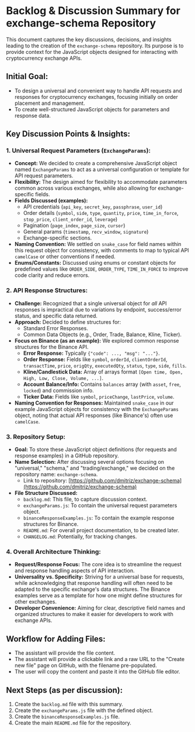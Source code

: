 # Backlog & Discussion Summary for exchange-schema Repository

This document captures the key discussions, decisions, and insights leading to the creation of the `exchange-schema` repository. Its purpose is to provide context for the JavaScript objects designed for interacting with cryptocurrency exchange APIs.

## Initial Goal:

* To design a universal and convenient way to handle API requests and responses for cryptocurrency exchanges, focusing initially on order placement and management.
* To create well-structured JavaScript objects for parameters and response data.

## Key Discussion Points & Insights:

### 1. Universal Request Parameters (`ExchangeParams`):

* **Concept:** We decided to create a comprehensive JavaScript object named `ExchangeParams` to act as a universal configuration or template for API request parameters.
* **Flexibility:** The design aimed for flexibility to accommodate parameters common across various exchanges, while also allowing for exchange-specific fields.
* **Fields Discussed (examples):**
    * API credentials (`api_key`, `secret_key`, `passphrase`, `user_id`)
    * Order details (`symbol`, `side`, `type`, `quantity`, `price`, `time_in_force`, `stop_price`, `client_order_id`, `leverage`)
    * Pagination (`page_index`, `page_size`, `cursor`)
    * General params (`timestamp`, `recv_window`, `signature`)
    * Exchange-specific sections.
* **Naming Convention:** We settled on `snake_case` for field names within this request object for consistency, with comments to map to typical API `camelCase` or other conventions if needed.
* **Enums/Constants:** Discussed using enums or constant objects for predefined values like `ORDER_SIDE`, `ORDER_TYPE`, `TIME_IN_FORCE` to improve code clarity and reduce errors.

### 2. API Response Structures:

* **Challenge:** Recognized that a single universal object for *all* API responses is impractical due to variations by endpoint, success/error status, and specific data returned.
* **Approach:** Decided to define structures for:
    * Standard Error Responses.
    * Common Data Objects (e.g., Order, Trade, Balance, Kline, Ticker).
* **Focus on Binance (as an example):** We explored common response structures for the Binance API.
    * **Error Response:** Typically `{"code": ..., "msg": "..."}`.
    * **Order Response:** Fields like `symbol`, `orderId`, `clientOrderId`, `transactTime`, `price`, `origQty`, `executedQty`, `status`, `type`, `side`, `fills`.
    * **Kline/Candlestick Data:** Array of arrays format `[Open time, Open, High, Low, Close, Volume, ...]`.
    * **Account Balance/Info:** Contains `balances` array (with `asset`, `free`, `locked`) and commission info.
    * **Ticker Data:** Fields like `symbol`, `priceChange`, `lastPrice`, `volume`.
* **Naming Convention for Responses:** Maintained `snake_case` in our example JavaScript objects for consistency with the `ExchangeParams` object, noting that actual API responses (like Binance's) often use `camelCase`.

### 3. Repository Setup:

* **Goal:** To store these JavaScript object definitions (for requests and response examples) in a GitHub repository.
* **Name Selection:** After discussing several options focusing on "universal," "schema," and "trading/exchange," we decided on the repository name: `exchange-schema`.
    * Link to repository: [https://github.com/dmitriz/exchange-schema](https://github.com/dmitriz/exchange-schema)
* **File Structure Discussed:**
    * `backlog.md`: This file, to capture discussion context.
    * `exchangeParams.js`: To contain the universal request parameters object.
    * `binanceResponseExamples.js`: To contain the example response structures for Binance.
    * `README.md`: For overall project documentation, to be created later.
    * `CHANGELOG.md`: Potentially, for tracking changes.

### 4. Overall Architecture Thinking:

* **Request/Response Focus:** The core idea is to streamline the request and response handling aspects of API interaction.
* **Universality vs. Specificity:** Striving for a universal base for requests, while acknowledging that response handling will often need to be adapted to the specific exchange's data structures. The Binance examples serve as a template for how one might define structures for other exchanges.
* **Developer Convenience:** Aiming for clear, descriptive field names and organized structures to make it easier for developers to work with exchange APIs.

## Workflow for Adding Files:

* The assistant will provide the file content.
* The assistant will provide a clickable link and a raw URL to the "Create new file" page on GitHub, with the filename pre-populated.
* The user will copy the content and paste it into the GitHub file editor.

## Next Steps (as per discussion):

1.  Create the `backlog.md` file with this summary.
2.  Create the `exchangeParams.js` file with the defined object.
3.  Create the `binanceResponseExamples.js` file.
4.  Create the main `README.md` file for the repository.
